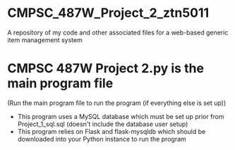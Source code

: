 # CMPSC_487W_Project_2_ztn5011
A repository of my code and other associated files for a web-based generic item management system

# CMPSC 487W Project 2.py is the main program file
(Run the main program file to run the program (if everything else is set up))
- This program uses a MySQL database which must be set up prior from Project_1_sql.sql (doesn't include the database user setup)
- This program relies on Flask and flask-mysqldb which should be downloaded into your Python instance to run the program
